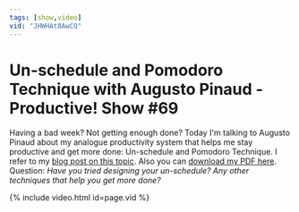 ```yaml
---
tags: [show,video]
vid: "JHWHAt8AwCQ"
---
```


# Un-schedule and Pomodoro Technique with Augusto Pinaud - Productive! Show #69

Having a bad week? Not getting enough done? Today I'm talking to Augusto Pinaud about my analogue productivity system that helps me stay productive and get more done: Un-schedule and Pomodoro Technique. I refer to my [blog post on this topic](http://www.michaelsliwinski.com/power-of-unschedule-and-pomodoro-technique/). Also you can [download my PDF here](http://PMagz.com/tww). Question: *Have you tried designing your un-schedule? Any other techniques that help you get more done?*

{% include video.html id=page.vid %}

<!--More-->

[n]: https://michael.gratis/nozbe